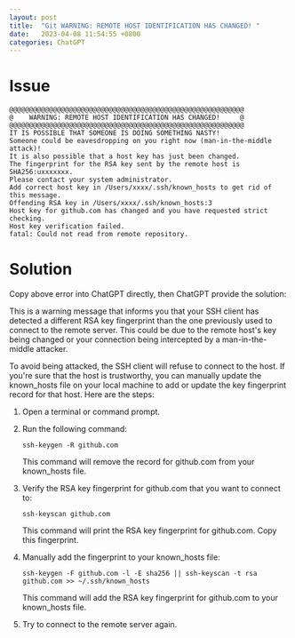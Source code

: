 ```yaml
---
layout: post
title:  "Git WARNING: REMOTE HOST IDENTIFICATION HAS CHANGED! "
date:   2023-04-08 11:54:55 +0800
categories: ChatGPT
---
```


# Issue

```
@@@@@@@@@@@@@@@@@@@@@@@@@@@@@@@@@@@@@@@@@@@@@@@@@@@@@@@@@@@
@    WARNING: REMOTE HOST IDENTIFICATION HAS CHANGED!     @
@@@@@@@@@@@@@@@@@@@@@@@@@@@@@@@@@@@@@@@@@@@@@@@@@@@@@@@@@@@
IT IS POSSIBLE THAT SOMEONE IS DOING SOMETHING NASTY!
Someone could be eavesdropping on you right now (man-in-the-middle attack)!
It is also possible that a host key has just been changed.
The fingerprint for the RSA key sent by the remote host is
SHA256:uxxxxxxx.
Please contact your system administrator.
Add correct host key in /Users/xxxx/.ssh/known_hosts to get rid of this message.
Offending RSA key in /Users/xxxx/.ssh/known_hosts:3
Host key for github.com has changed and you have requested strict checking.
Host key verification failed.
fatal: Could not read from remote repository.
```

# Solution
Copy above error into ChatGPT directly, then ChatGPT provide the solution:

This is a warning message that informs you that your SSH client has detected a different RSA key fingerprint than the one previously used to connect to the remote server. This could be due to the remote host's key being changed or your connection being intercepted by a man-in-the-middle attacker.

To avoid being attacked, the SSH client will refuse to connect to the host. If you're sure that the host is trustworthy, you can manually update the known_hosts file on your local machine to add or update the key fingerprint record for that host. Here are the steps:

1. Open a terminal or command prompt.
2. Run the following command:

   ```
   ssh-keygen -R github.com
   ```

   This command will remove the record for github.com from your known_hosts file.

3. Verify the RSA key fingerprint for github.com that you want to connect to:

   ```
   ssh-keyscan github.com
   ```

   This command will print the RSA key fingerprint for github.com. Copy this fingerprint.

4. Manually add the fingerprint to your known_hosts file:

   ```
   ssh-keygen -F github.com -l -E sha256 || ssh-keyscan -t rsa github.com >> ~/.ssh/known_hosts
   ```

   This command will add the RSA key fingerprint for github.com to your known_hosts file.

5. Try to connect to the remote server again.